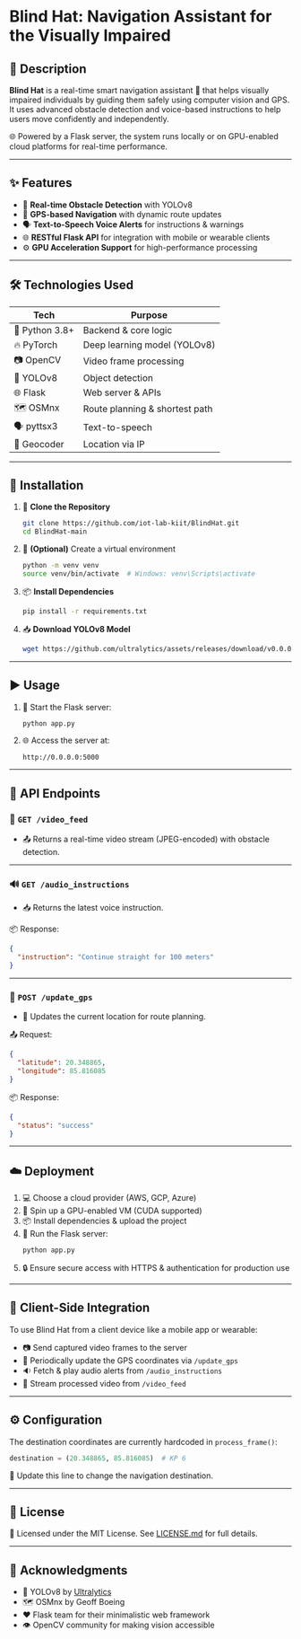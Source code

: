 # Blind Hat: Navigation Assistant for the Visually Impaired

## 🧭 Description

**Blind Hat** is a real-time smart navigation assistant 🦯 that helps visually impaired individuals by guiding them safely using computer vision and GPS. It uses advanced obstacle detection and voice-based instructions to help users move confidently and independently.

🌐 Powered by a Flask server, the system runs locally or on GPU-enabled cloud platforms for real-time performance.

---

## ✨ Features

- 🎯 **Real-time Obstacle Detection** with YOLOv8
- 📍 **GPS-based Navigation** with dynamic route updates
- 🗣️ **Text-to-Speech Voice Alerts** for instructions & warnings
- 🌐 **RESTful Flask API** for integration with mobile or wearable clients
- ⚙️ **GPU Acceleration Support** for high-performance processing

---

## 🛠️ Technologies Used

| Tech | Purpose |
|------|---------|
| 🐍 Python 3.8+ | Backend & core logic |
| 🔥 PyTorch | Deep learning model (YOLOv8) |
| 📷 OpenCV | Video frame processing |
| 🧠 YOLOv8 | Object detection |
| 🌐 Flask | Web server & APIs |
| 🗺️ OSMnx | Route planning & shortest path |
| 🗣️ pyttsx3 | Text-to-speech |
| 📡 Geocoder | Location via IP |

---

## 🚀 Installation

1. 🔁 **Clone the Repository**
   ```bash
   git clone https://github.com/iot-lab-kiit/BlindHat.git
   cd BlindHat-main
   ```

2. 🧪 **(Optional)** Create a virtual environment
   ```bash
   python -m venv venv
   source venv/bin/activate  # Windows: venv\Scripts\activate
   ```

3. 📦 **Install Dependencies**
   ```bash
   pip install -r requirements.txt
   ```

4. 📥 **Download YOLOv8 Model**
   ```bash
   wget https://github.com/ultralytics/assets/releases/download/v0.0.0/yolov8s.pt
   ```

---

## ▶️ Usage

1. 🧠 Start the Flask server:
   ```bash
   python app.py
   ```

2. 🌐 Access the server at:
   ```
   http://0.0.0.0:5000
   ```

---

## 📡 API Endpoints

### 🎥 `GET /video_feed`
- 📤 Returns a real-time video stream (JPEG-encoded) with obstacle detection.

---

### 🔊 `GET /audio_instructions`
- 📥 Returns the latest voice instruction.

📦 Response:
```json
{
  "instruction": "Continue straight for 100 meters"
}
```

---

### 📍 `POST /update_gps`
- 📍 Updates the current location for route planning.

📤 Request:
```json
{
  "latitude": 20.348865,
  "longitude": 85.816085
}
```

📦 Response:
```json
{
  "status": "success"
}
```

---

## ☁️ Deployment

1. 💻 Choose a cloud provider (AWS, GCP, Azure)
2. 🚀 Spin up a GPU-enabled VM (CUDA supported)
3. 📦 Install dependencies & upload the project
4. 🧠 Run the Flask server:
   ```bash
   python app.py
   ```
5. 🔒 Ensure secure access with HTTPS & authentication for production use

---

## 📱 Client-Side Integration

To use Blind Hat from a client device like a mobile app or wearable:

- 📷 Send captured video frames to the server
- 📍 Periodically update the GPS coordinates via `/update_gps`
- 🔉 Fetch & play audio alerts from `/audio_instructions`
- 📡 Stream processed video from `/video_feed`

---

## ⚙️ Configuration

The destination coordinates are currently hardcoded in `process_frame()`:

```python
destination = (20.348865, 85.816085)  # KP 6
```

📍 Update this line to change the navigation destination.

---

## 📄 License

📝 Licensed under the MIT License. See [LICENSE.md](LICENSE.md) for full details.

---

## 🙌 Acknowledgments

- 🧠 YOLOv8 by [Ultralytics](https://github.com/ultralytics/yolov5)
- 🗺️ OSMnx by Geoff Boeing
- ❤️ Flask team for their minimalistic web framework
- 👁️ OpenCV community for making vision accessible

